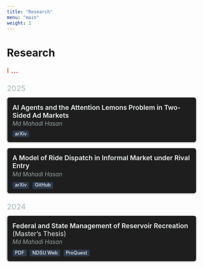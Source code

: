 ```yaml
---
title: "Research"
menu: "main"
weight: 1
---
```


<style>
/* Card container */
.research-card {
  border-left: 2px solid #7f8c8d;
  background: #1e1e1e;
  padding: 0.8rem;
  margin-bottom: 1rem;
  border-radius: 6px;
  box-shadow: 0 1px 4px rgba(0, 0, 0, 0.3);
  transition: background 0.3s ease;
}
.research-card:hover {
  background: #2a2a2a;
}

/* Year headings */
.research-year {
  color: #b0bec5;
  font-size: 1.25rem;
  margin-top: 1.5rem;
  margin-bottom: 0.75rem;
  font-weight: 500;
}

/* Paper title */
.research-title {
  color: #ecf0f1;
  font-size: 1.1rem;
  font-weight: 600;
  text-transform: none;
  margin: 0.15rem 0;
}
.research-title:hover {
  color: #ffffff;
}

/* Author line */
.research-author {
  font-style: italic;
  color: #95a5a6;
  margin-bottom: 0.6rem;
  font-size: 0.95rem;
}

/* Badges */
.badge {
  display: inline-block;
  padding: 0.2em 0.5em;
  font-size: 0.8rem;
  font-weight: 500;
  line-height: 1;
  border-radius: 0.25rem;
  text-decoration: none;
  margin-right: 0.3rem;
  background: #2e3b4e;
  color: #ecf0f1;
  transition: background 0.2s ease;
}
.badge:hover {
  background: #3f4e63;
}

/* Typing animation container */
.typing-wrapper {
  margin-bottom: 1.5rem;
  max-width: 100%;
  overflow: hidden;
}
.typing-container {
  font-size: clamp(1rem, 2.5vw, 1.2rem); /* responsive font size */
  color: #e74c3c;
  font-weight: 500;
  display: flex;
  flex-wrap: nowrap;
  align-items: center;
  gap: 0.3rem;
  white-space: nowrap;
}
#typing-text {
  display: inline-block;
  overflow: hidden;
  white-space: nowrap;
  animation: typing 6s steps(80, end) 1, fadeOut 1s ease 6s forwards;
}
.typing-dots {
  display: inline-block;
  font-weight: bold;
  animation: dotFlash 1s steps(3, end) infinite;
}

@keyframes typing {
  from { width: 0 }
  to { width: 100% }
}
@keyframes fadeOut {
  to { opacity: 0; }
}
@keyframes dotFlash {
  0%   { content: ''; }
  25%  { content: '.'; }
  50%  { content: '..'; }
  100% { content: '...'; }
}

/* Ensure wrapping and scrolling looks clean on small screens */
@media (max-width: 600px) {
  .typing-container {
    font-size: 1rem;
  }
}
</style>

# Research

<div class="typing-wrapper">
  <div class="typing-container">
    <div id="typing-text">
      Industrial Organisation, Environmental Economics, Digital Markets, Platform Competition, Online Advertising, Market Design
    </div>
    <div class="typing-dots">...</div>
  </div>
</div>

<script>
function restartTyping() {
  const textEl = document.getElementById("typing-text");
  textEl.style.animation = "none";
  void textEl.offsetWidth; // force reflow
  textEl.style.animation = "typing 6s steps(80, end) 1, fadeOut 1s ease 6s forwards";
}
setInterval(restartTyping, 8000);
</script>

<div class="research-year">2025</div>

<div class="research-card">
  <div class="research-title">AI Agents and the Attention Lemons Problem in Two-Sided Ad Markets</div>
  <div class="research-author">Md Mahadi Hasan</div>
  <a class="badge" href="https://arxiv.org/abs/2507.22435">arXiv</a>
</div>

<div class="research-card">
  <div class="research-title">A Model of Ride Dispatch in Informal Market under Rival Entry</div>
  <div class="research-author">Md Mahadi Hasan</div>
  <a class="badge" href="https://arxiv.org/abs/2505.20554">arXiv</a>
  <a class="badge" href="https://github.com/your-repo">GitHub</a>
</div>

<div class="research-year">2024</div>

<div class="research-card">
  <div class="research-title">Federal and State Management of Reservoir Recreation <span style="font-style:normal;font-weight:400;">(Master’s Thesis)</span></div>
  <div class="research-author">Md Mahadi Hasan</div>
  <a class="badge" href="/files/thesis.pdf">PDF</a>
  <a class="badge" href="https://library.ndsu.edu/ir/items/da172bce-9782-46ba-9ad3-0dde232a9fe1/full">NDSU Web</a>
  <a class="badge" href="https://www.proquest.com/openview/824fc761c6c67044ab49d92d7dc462b6/1?pq-origsite=gscholar&cbl=18750&diss=y">ProQuest</a>
</div>
